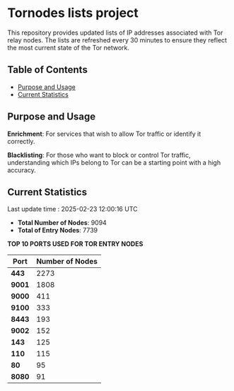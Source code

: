 # Tornodes lists project

This repository provides updated lists of IP addresses associated with Tor relay nodes. The lists are refreshed every 30 minutes to ensure they reflect the most current state of the Tor network.

## Table of Contents

- [Purpose and Usage](#purpose-and-usage)
- [Current Statistics](#current-statistics)


## Purpose and Usage

**Enrichment**: For services that wish to allow Tor traffic or identify it correctly.

**Blacklisting**: For those who want to block or control Tor traffic, understanding which IPs belong to Tor can be a starting point with a high accuracy.

## Current Statistics

Last update time : 2025-02-23 12:00:16 UTC

- **Total Number of Nodes**: 9094
- **Total of Entry Nodes**: 7739

**TOP 10 PORTS USED FOR TOR ENTRY NODES**

| **Port** | **Number of Nodes** |
|------|-----------------|
| **443**   | 2273  |
| **9001**   | 1808  |
| **9000**   | 411  |
| **9100**   | 333  |
| **8443**   | 193  |
| **9002**   | 152  |
| **143**   | 125  |
| **110**   | 115  |
| **80**   | 95  |
| **8080**   | 91  |

